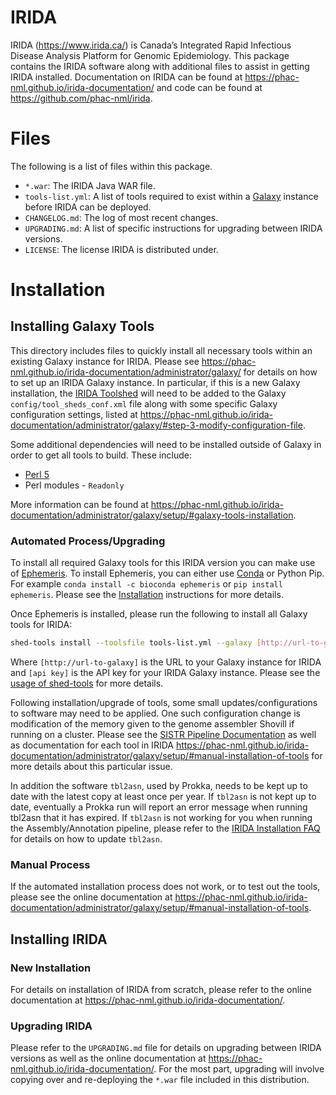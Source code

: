 IRIDA
=====

IRIDA (<https://www.irida.ca/>) is Canada’s Integrated Rapid Infectious Disease Analysis Platform for Genomic Epidemiology.  This package contains the IRIDA software along with additional files to assist in getting IRIDA installed.  Documentation on IRIDA can be found at <https://phac-nml.github.io/irida-documentation/> and code can be found at <https://github.com/phac-nml/irida>.

Files
=====

The following is a list of files within this package.

* `*.war`:  The IRIDA Java WAR file.
* `tools-list.yml`:  A list of tools required to exist within a [Galaxy](https://galaxyproject.org/) instance before IRIDA can be deployed.
* `CHANGELOG.md`:  The log of most recent changes.
* `UPGRADING.md`: A list of specific instructions for upgrading between IRIDA versions.
* `LICENSE`:  The license IRIDA is distributed under.

Installation
============

Installing Galaxy Tools
-----------------------

This directory includes files to quickly install all necessary tools within an existing Galaxy instance for IRIDA.  Please see <https://phac-nml.github.io/irida-documentation/administrator/galaxy/> for details on how to set up an IRIDA Galaxy instance.  In particular, if this is a new Galaxy installation, the [IRIDA Toolshed](https://irida.corefacility.ca/galaxy-shed/) will need to be added to the Galaxy `config/tool_sheds_conf.xml` file along with some specific Galaxy configuration settings, listed at <https://phac-nml.github.io/irida-documentation/administrator/galaxy/#step-3-modify-configuration-file>.

Some additional dependencies will need to be installed outside of Galaxy in order to get all tools to build.  These include:

* [Perl 5](https://www.perl.org/)
* Perl modules - `Readonly`

More information can be found at <https://phac-nml.github.io/irida-documentation/administrator/galaxy/setup/#galaxy-tools-installation>.

### Automated Process/Upgrading

To install all required Galaxy tools for this IRIDA version you can make use of [Ephemeris](https://ephemeris.readthedocs.io). To install Ephemeris, you can either use [Conda](https://conda.io/) or Python Pip. For example `conda install -c bioconda ephemeris` or `pip install ephemeris`. Please see the [Installation](https://ephemeris.readthedocs.io/en/latest/installation.html) instructions for more details.

Once Ephemeris is installed, please run the following to install all Galaxy tools for IRIDA:

```bash
shed-tools install --toolsfile tools-list.yml --galaxy [http://url-to-galaxy] --api_key [api key]
```

Where `[http://url-to-galaxy]` is the URL to your Galaxy instance for IRIDA and `[api key]` is the API key for your IRIDA Galaxy instance. Please see the [usage of shed-tools](https://ephemeris.readthedocs.io/en/latest/commands/shed-tools.html#usage) for more details.

Following installation/upgrade of tools, some small updates/configurations to software may need to be applied. One such configuration change is modification of the memory given to the genome assembler Shovill if running on a cluster. Please see the [SISTR Pipeline Documentation](https://phac-nml.github.io/irida-documentation/administrator/galaxy/pipelines/sistr/) as well as documentation for each tool in IRIDA <https://phac-nml.github.io/irida-documentation/administrator/galaxy/setup/#manual-installation-of-tools> for more details about this particular issue.

In addition the software `tbl2asn`, used by Prokka, needs to be kept up to date with the latest copy at least once per year. If `tbl2asn` is not kept up to date, eventually a Prokka run will report an error message when running tbl2asn that it has expired. If `tbl2asn` is not working for you when running the Assembly/Annotation pipeline, please refer to the [IRIDA Installation FAQ](https://phac-nml.github.io/irida-documentation/administrator/faq/#tbl2asn-out-of-date) for details on how to update `tbl2asn`.

### Manual Process

If the automated installation process does not work, or to test out the tools, please see the online documentation at <https://phac-nml.github.io/irida-documentation/administrator/galaxy/setup/#manual-installation-of-tools>.

Installing IRIDA
----------------

### New Installation

For details on installation of IRIDA from scratch, please refer to the online documentation at <https://phac-nml.github.io/irida-documentation/>.

### Upgrading IRIDA

Please refer to the `UPGRADING.md` file for details on upgrading between IRIDA versions as well as the online documentation at <https://phac-nml.github.io/irida-documentation/>.  For the most part, upgrading will involve copying over and re-deploying the `*.war` file included in this distribution.
